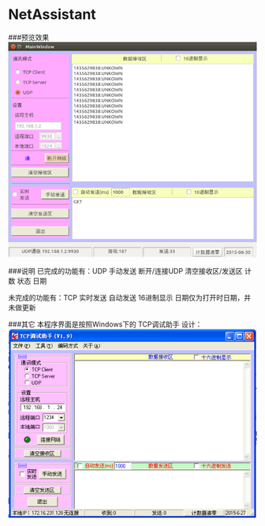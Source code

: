 # NetAssistant

###预览效果
![GitHub Logo](/res/MainWindow_019.png)

###说明
已完成的功能有：UDP 手动发送 断开/连接UDP 清空接收区/发送区 计数 状态 日期

未完成的功能有：TCP 实时发送 自动发送 16进制显示 日期仅为打开时日期，并未做更新

###其它
本程序界面是按照Windows下的 TCP调试助手 设计：
![GitHub Logo](/res/Selection_018.png)
